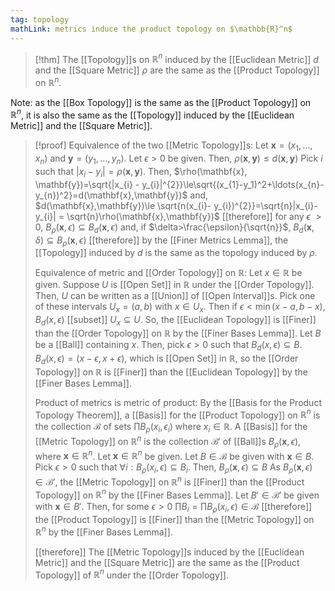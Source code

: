 ```yaml
---
tag: topology
mathLink: metrics induce the product topology on $\mathbb{R}^n$
---
```

> [!thm]
> The [[Topology]]s on $\mathbb{R}^n$ induced by the [[Euclidean Metric]] $d$ and the [[Square Metric]] $\rho$ are the same as the [[Product Topology]] on $\mathbb{R}^n$.

Note: as the [[Box Topology]] is the same as the [[Product Topology]] on $\mathbb{R}^n$, it is also the same as the [[Topology]] induced by the [[Euclidean Metric]] and the [[Square Metric]].

> [!proof]
> Equivalence of the two [[Metric Topology]]s:
> Let $\mathbf{x} = (x_1, \ldots, x_n)$ and $\mathbf{y} = (y_1, \ldots, y_n)$. Let $\epsilon > 0$ be given. Then, 
> $\rho(\mathbf{x},\mathbf{y})\le d(\mathbf{x}, \mathbf{y})$
> Pick $i$ such that $|x_{i}- y_{i}|=\rho(\mathbf{x},\mathbf{y})$. Then, 
> $\rho(\mathbf{x}, \mathbf{y})=\sqrt{|x_{i} - y_{i}|^{2}}\le\sqrt{(x_{1}-y_1)^2+\ldots(x_{n}-y_{n})^2}=d(\mathbf{x},\mathbf{y})$
> and,
> $d(\mathbf{x},\mathbf{y})\le \sqrt{n(x_{i}- y_{i})^{2}}=\sqrt{n}|x_{i}- y_{i}| = \sqrt{n}\rho(\mathbf{x},\mathbf{y})$
> [[therefore]] for any $\epsilon$ $>0$, 
> $B_{\rho}(\mathbf{x},\epsilon)\subseteq B_{d}(\mathbf{x},\epsilon)$
> and, if $\delta>\frac{\epsilon}{\sqrt{n}}$,
> $B_{d}(\mathbf{x},\delta)\subseteq B_{\rho}(\mathbf{x},\epsilon)$
> [[therefore]] by the [[Finer Metrics Lemma]], the [[Topology]] induced by $d$ is the same as the topology induced by $\rho$. 
> 
> Equivalence of metric and [[Order Topology]] on $\mathbb{R}$:
> Let $x\in \mathbb{R}$ be given. Suppose $U$ is [[Open Set]] in $\mathbb{R}$ under the [[Order Topology]]. Then, $U$ can be written as a [[Union]] of [[Open Interval]]s. Pick one of these intervals $U_{x}=(a,b)$ with $x\in U_x$. Then if $\epsilon<\min(x-a,b-x)$, $B_d(x,\epsilon)$ [[subset]] $U_{x} \subseteq U$. So, the [[Euclidean Topology]] is [[Finer]] than the [[Order Topology]] on $\mathbb{R}$ by the [[Finer Bases Lemma]]. 
> Let $B$ be a [[Ball]] containing $x$. Then, pick $\epsilon>0$ such that $B_{d}(x,\epsilon)\subseteq B$. $B_d(x,\epsilon)=(x-\epsilon,x+\epsilon)$, which is [[Open Set]] in $\mathbb{R}$, so the [[Order Topology]] on $\mathbb{R}$ is [[Finer]] than the [[Euclidean Topology]] by the [[Finer Bases Lemma]]. 
> 
> Product of metrics is metric of product:
> By the [[Basis for the Product Topology Theorem]], a [[Basis]] for the [[Product Topology]] on $\mathbb{R}^n$ is the collection $\mathcal{B}$ of sets $\prod B_\rho(x_{i},\epsilon_{i})$ where $x_{i}\in \mathbb{R}$. A [[Basis]] for the [[Metric Topology]] on $\mathbb{R}^n$ is the collection $\mathcal{B}'$ of [[Ball]]s $B_{\rho}(\mathbf{x},\epsilon)$, where $\mathbf{x}\in \mathbb{R}^n$. Let $\mathbf{x}\in \mathbb{R}^n$ be given. Let $B\in \mathcal{B}$ be given with $\mathbf{x}\in B$. Pick $\epsilon>0$ such that $\forall i : B_{\rho}(x_{i},\epsilon)\subseteq B_i$. Then, 
> $B_{\rho}(\mathbf{x},\epsilon)\subseteq B$
> As $B_{\rho}(\mathbf{x},\epsilon)\in \mathcal{B}'$, the [[Metric Topology]] on $\mathbb{R}^n$ is [[Finer]] than the [[Product Topology]] on $\mathbb{R}^n$ by the [[Finer Bases Lemma]].
> Let $B'\in \mathcal{B}'$ be given with $\mathbf{x}\in B'$. Then, for some $\epsilon > 0$
> $\prod B_{i}=\prod B_{\rho}(x_i,\epsilon)\in \mathcal{B}$
> [[therefore]] the [[Product Topology]] is [[Finer]] than the [[Metric Topology]] on $\mathbb{R}^n$ by the [[Finer Bases Lemma]].
> 
> [[therefore]] The [[Metric Topology]]s induced by the [[Euclidean Metric]] and the [[Square Metric]] are the same as the [[Product Topology]] of $\mathbb{R}^n$ under the [[Order Topology]].
